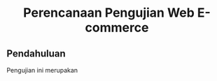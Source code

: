 <h1 align="center">Perencanaan Pengujian Web E-commerce </h1>


## Pendahuluan 
Pengujian ini merupakan 